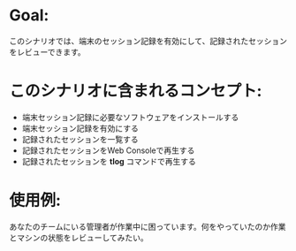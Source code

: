 # Goal:
このシナリオでは、端末のセッション記録を有効にして、記録されたセッションをレビューできます。

# このシナリオに含まれるコンセプト:
* 端末セッション記録に必要なソフトウェアをインストールする
* 端末セッション記録を有効にする
* 記録されたセッションを一覧する
* 記録されたセッションをWeb Consoleで再生する
* 記録されたセッションを __tlog__ コマンドで再生する

# 使用例:
あなたのチームにいる管理者が作業中に困っています。何をやっていたのか作業とマシンの状態をレビューしてみたい。
